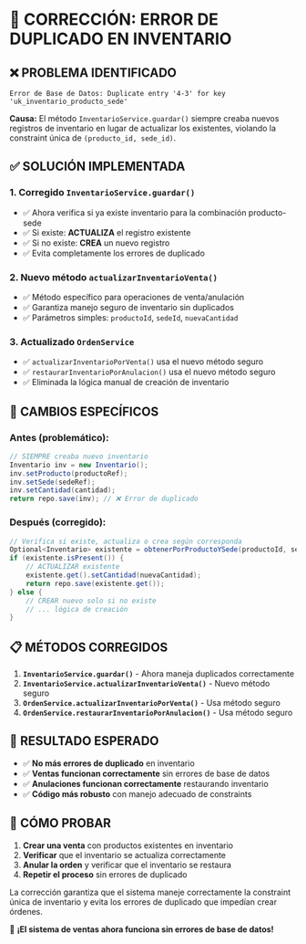 # 🔧 **CORRECCIÓN: ERROR DE DUPLICADO EN INVENTARIO**

## ❌ **PROBLEMA IDENTIFICADO**

```
Error de Base de Datos: Duplicate entry '4-3' for key 'uk_inventario_producto_sede'
```

**Causa:** El método `InventarioService.guardar()` siempre creaba nuevos registros de inventario en lugar de actualizar los existentes, violando la constraint única de `(producto_id, sede_id)`.

## ✅ **SOLUCIÓN IMPLEMENTADA**

### **1. Corregido `InventarioService.guardar()`**
- ✅ Ahora verifica si ya existe inventario para la combinación producto-sede
- ✅ Si existe: **ACTUALIZA** el registro existente
- ✅ Si no existe: **CREA** un nuevo registro
- ✅ Evita completamente los errores de duplicado

### **2. Nuevo método `actualizarInventarioVenta()`**
- ✅ Método específico para operaciones de venta/anulación
- ✅ Garantiza manejo seguro de inventario sin duplicados
- ✅ Parámetros simples: `productoId`, `sedeId`, `nuevaCantidad`

### **3. Actualizado `OrdenService`**
- ✅ `actualizarInventarioPorVenta()` usa el nuevo método seguro
- ✅ `restaurarInventarioPorAnulacion()` usa el nuevo método seguro
- ✅ Eliminada la lógica manual de creación de inventario

## 🔄 **CAMBIOS ESPECÍFICOS**

### **Antes (problemático):**
```java
// SIEMPRE creaba nuevo inventario
Inventario inv = new Inventario();
inv.setProducto(productoRef);
inv.setSede(sedeRef);
inv.setCantidad(cantidad);
return repo.save(inv); // ❌ Error de duplicado
```

### **Después (corregido):**
```java
// Verifica si existe, actualiza o crea según corresponda
Optional<Inventario> existente = obtenerPorProductoYSede(productoId, sedeId);
if (existente.isPresent()) {
    // ACTUALIZAR existente
    existente.get().setCantidad(nuevaCantidad);
    return repo.save(existente.get());
} else {
    // CREAR nuevo solo si no existe
    // ... lógica de creación
}
```

## 📋 **MÉTODOS CORREGIDOS**

1. **`InventarioService.guardar()`** - Ahora maneja duplicados correctamente
2. **`InventarioService.actualizarInventarioVenta()`** - Nuevo método seguro
3. **`OrdenService.actualizarInventarioPorVenta()`** - Usa método seguro
4. **`OrdenService.restaurarInventarioPorAnulacion()`** - Usa método seguro

## 🎯 **RESULTADO ESPERADO**

- ✅ **No más errores de duplicado** en inventario
- ✅ **Ventas funcionan correctamente** sin errores de base de datos
- ✅ **Anulaciones funcionan correctamente** restaurando inventario
- ✅ **Código más robusto** con manejo adecuado de constraints

## 🧪 **CÓMO PROBAR**

1. **Crear una venta** con productos existentes en inventario
2. **Verificar** que el inventario se actualiza correctamente
3. **Anular la orden** y verificar que el inventario se restaura
4. **Repetir el proceso** sin errores de duplicado

La corrección garantiza que el sistema maneje correctamente la constraint única de inventario y evita los errores de duplicado que impedían crear órdenes.

🚀 **¡El sistema de ventas ahora funciona sin errores de base de datos!**